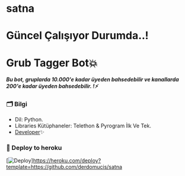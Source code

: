 # satna

# Güncel Çalışıyor Durumda..!

# Grub Tagger Bot💥
_**Bu bot, gruplarda 10.000'e kadar üyeden bahsedebilir ve kanallarda 200'e kadar üyeden bahsedebilir. !⚡️**_

### 🗂 Bilgi
- Dil: Python.
- Libraries Kütüphaneler: Telethon & Pyrogram İlk Ve Tek.
- [Developer](https://t.me/ondanbitmis)✨

### 🚀 Deploy to heroku
[![Deploy](https://www.herokucdn.com/deploy/button.svg)]https://heroku.com/deploy?template=https://github.com/derdomucis/satna
